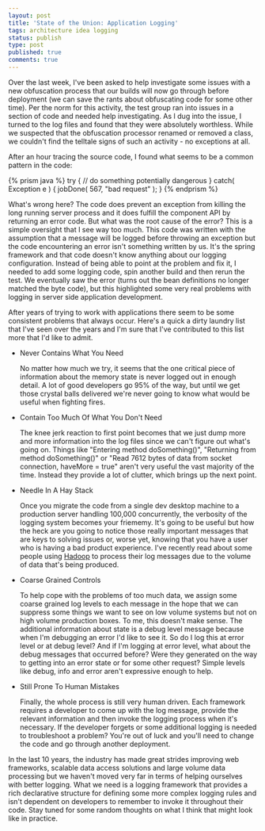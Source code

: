 ```yaml
---
layout: post
title: 'State of the Union: Application Logging'
tags: architecture idea logging
status: publish
type: post
published: true
comments: true
---
```

Over the last week, I\'ve been asked to help investigate some issues with a new 
obfuscation process that our builds will now go through before deployment (we 
can save the rants about obfuscating code for some other time). Per the norm 
for this activity, the test group ran into issues in a section of code and needed 
help investigating. As I dug into the issue, I turned to the log files and found 
that they were absolutely worthless. While we suspected that the obfuscation 
processor renamed or removed a class, we couldn\'t find the telltale signs of 
such an activity - no exceptions at all. 

<!--EndExcerpt-->

After an hour tracing the source code, I found what seems to be a common pattern 
in the code:

{% prism java %}
try
{
    // do something potentially dangerous
}
catch( Exception e )
{
    jobDone( 567, "bad request" );
}
{% endprism %}

What\'s wrong here? The code does prevent an exception from killing the long 
running server process and it does fulfill the component API by returning an 
error code. But what was the root cause of the error? This is a simple oversight 
that I see way too much. This code was written with the assumption that a message 
will be logged before throwing an exception but the code encountering an error 
isn\'t something written by us. It\'s the spring framework and that code doesn\'t 
know anything about our logging configuration. Instead of being able to point at 
the problem and fix it, I needed to add some logging code, spin another build 
and then rerun the test. We eventually saw the error (turns out the bean definitions 
no longer matched the byte code), but this highlighted some very real problems 
with logging in server side application development.

After years of trying to work with applications there seem to be some consistent
problems that always occur. Here\'s a quick a dirty laundry list that I\'ve seen 
over the years and I\'m sure that I\'ve contributed to this list more that I\'d like 
to admit.

* Never Contains What You Need

	No matter how much we try, it seems that the one critical piece of information 
	about the memory state is never logged out in enough detail. A lot of good 
	developers go 95% of the way, but until we get those crystal balls delivered 
	we\'re never going to know what would be useful when fighting fires.

* Contain Too Much Of What You Don\'t Need

	The knee jerk reaction to first point becomes that we just dump more and more 
	information into the log files since we can\'t figure out what\'s going on. Things 
	like \"Entering method doSomething()\", \"Returning from method doSomething()\" or 
	\"Read 7612 bytes of data from socket connection, haveMore = true\" aren\'t very 
	useful the vast majority of the time. Instead they provide a lot of clutter, 
	which brings up the next point.

* Needle In A Hay Stack

	Once you migrate the code from a single dev desktop machine to a production 
	server handling 100,000 concurrently, the verbosity of the logging system becomes 
	your friememy. It\'s going to be useful but how the heck are you going to notice 
	those really important messages that are keys to solving issues or, worse yet, 
	knowing that you have a user who is having a bad product experience. I\'ve recently 
	read about some people using [Hadoop][hadoop] to process their log messages due to 
	the volume of data that\'s being produced.

* Coarse Grained Controls

	To help cope with the problems of too much data, we assign some coarse grained log 
	levels to each message in the hope that we can suppress some things we want to see 
	on low volume systems but not on high volume production boxes. To me, this doesn\'t 
	make sense. The additional information about state is a debug level message because 
	when I\'m debugging an error I\'d like to see it. So do I log this at error level or 
	at debug level? And if I\'m logging at error level, what about the debug messages 
	that occurred before? Were they generated on the way to getting into an error state 
	or for some other request? Simple levels like debug, info and error aren\'t expressive 
	enough to help.

* Still Prone To Human Mistakes

	Finally, the whole process is still very human driven. Each framework requires a 
	developer to come up with the log message, provide the relevant information and 
	then invoke the logging process when it\'s necessary. If the developer forgets or 
	some additional logging is needed to troubleshoot a problem? You\'re out of luck 
	and you\'ll need to change the code and go through another deployment.

In the last 10 years, the industry has made great strides improving web frameworks, scalable 
data access solutions and large volume data processing but we haven\'t moved very far in terms 
of helping ourselves with better logging. What we need is a logging framework that provides 
a rich declarative structure for defining some more complex logging rules and isn\'t dependent 
on developers to remember to invoke it throughout their code. Stay tuned for some random 
thoughts on what I think that might look like in practice.

[hadoop]: http://hadoop.apache.org/
